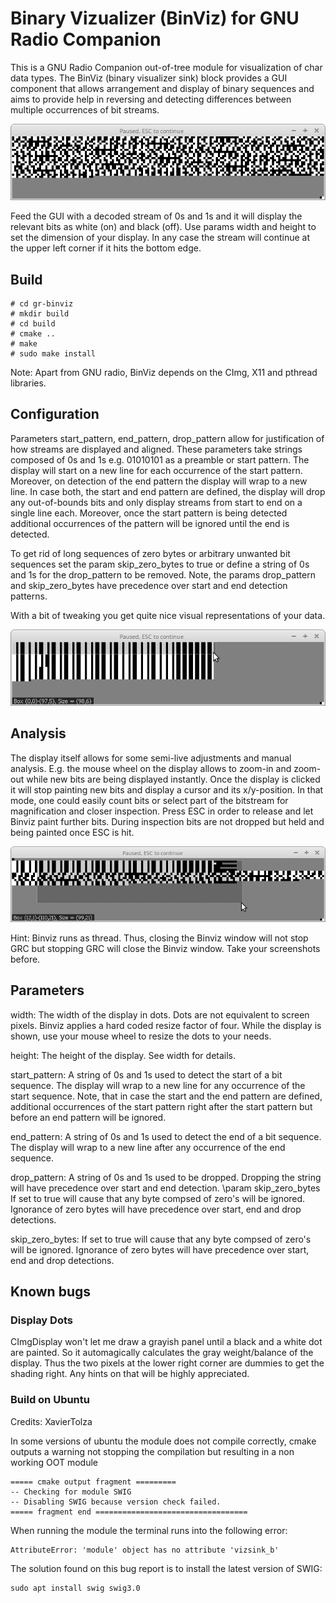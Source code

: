 # Binary Vizualizer (BinViz) for GNU Radio Companion
This is a GNU Radio Companion out-of-tree module for visualization of char data types. The BinViz (binary visualizer sink) block provides a GUI component that allows arrangement and display of binary sequences and aims to provide help in reversing and detecting differences between multiple occurrences of bit streams.

![BinViz Teaser](binviz_random.png)

Feed the GUI with a decoded stream of 0s and 1s and it will display the relevant bits as white (on) and black (off). Use params width and height to set the dimension of your display. In any case the stream will continue at the upper left corner if it hits the bottom edge.

## Build
```
# cd gr-binviz
# mkdir build
# cd build
# cmake ..
# make
# sudo make install
```
Note: Apart from GNU radio, BinViz depends on the CImg, X11 and pthread libraries.

## Configuration
Parameters start_pattern, end_pattern, drop_pattern allow for justification of how streams are displayed and aligned. These parameters take strings composed of 0s and 1s e.g. 01010101 as a preamble or start pattern. The display will start on a new line for each occurrence of the start pattern. Moreover, on detection of the end pattern the display will wrap to a new line. In case both, the start and end pattern are defined, the display will drop any out-of-bounds bits and only display streams from start to end on a single line each. Moreover, once the start pattern is being detected additional occurrences of the pattern will be ignored until the end is detected.

To get rid of long sequences of zero bytes or arbitrary unwanted bit sequences set the param skip_zero_bytes to true or define a string of 0s and 1s for the drop_pattern to be removed. Note, the params drop_pattern and skip_zero_bytes have precedence over start and end detection patterns.

With a bit of tweaking you get quite nice visual representations of your data.

![BinViz Configuration Example](binviz_teaser.png)

## Analysis
The display itself allows for some semi-live adjustments and manual analysis. E.g. the mouse wheel on the display allows to zoom-in and zoom-out while new bits are being displayed instantly. Once the display is clicked it will stop painting new bits and display a cursor and its x/y-position. In that mode, one could easily count bits or select part of the bitstream for magnification and closer inspection. Press ESC in order to release and let Binviz paint further bits. During inspection bits are not dropped but held and being painted once ESC is hit.

![BinViz Example](binviz_example.png)

Hint: Binviz runs as thread. Thus, closing the Binviz window will not stop GRC but stopping GRC will close the Binviz window. Take your screenshots before.

## Parameters

width:
The width of the display in dots. Dots are not equivalent to screen pixels. Binviz applies a hard coded resize factor of four. While the display is shown, use your mouse wheel to resize the dots to your needs.

height:
The height of the display. See width for details.

start_pattern:
A string of 0s and 1s used to detect the start of a bit sequence. The display will wrap to a new line for any occurrence of the start sequence. Note, that in case the start and the end pattern are defined, additional occurrences of the start pattern right after the start pattern but before an end pattern will be ignored.

end_pattern:
A string of 0s and 1s used to detect the end of a bit sequence. The display will wrap to a new line after any occurrence of the end sequence.

drop_pattern:
A string of 0s and 1s used to be dropped. Dropping the string will have precedence over start and end detection. \param skip_zero_bytes If set to true will cause that any byte compsed of zero's will be ignored. Ignorance of zero bytes will have precedence over start, end and drop detections.

skip_zero_bytes:
If set to true will cause that any byte compsed of zero's will be ignored. Ignorance of zero bytes will have precedence over start, end and drop detections.

## Known bugs
### Display Dots
CImgDisplay won't let me draw a grayish panel until a black and a white dot are painted. So it automagically calculates the gray weight/balance of the display. Thus the two pixels at the lower right corner are dummies to get the shading right. Any hints on that will be highly appreciated.
### Build on Ubuntu
Credits: XavierTolza

In some versions of ubuntu the module does not compile correctly, cmake outputs a warning not stopping the compilation but resulting in a non working OOT module
```
===== cmake output fragment =========
-- Checking for module SWIG
-- Disabling SWIG because version check failed.
===== fragment end ==================================
```
When running the module the terminal runs into the following error:
```
AttributeError: 'module' object has no attribute 'vizsink_b'
``` 
The solution found on this bug report is to install the latest version of SWIG:
```
sudo apt install swig swig3.0
```

